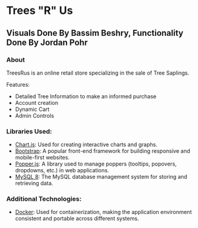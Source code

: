 # Trees "R" Us 
## Visuals Done By Bassim Beshry, Functionality Done By Jordan Pohr

### About

TreesRus is an online retail store specializing in the sale of Tree Saplings. 

Features:
- Detailed Tree Information to make an informed purchase
- Account creation
- Dynamic Cart
- Admin Controls


### Libraries Used:
- [Chart.js](https://www.chartjs.org/): Used for creating interactive charts and graphs.
- [Bootstrap](https://getbootstrap.com/): A popular front-end framework for building responsive and mobile-first websites.
- [Popper.js](https://popper.js.org/): A library used to manage poppers (tooltips, popovers, dropdowns, etc.) in web applications.
- [MySQL 8](https://dev.mysql.com/doc/refman/8.0/en/): The MySQL database management system for storing and retrieving data.

### Additional Technologies:
- [Docker](https://www.docker.com/): Used for containerization, making the application environment consistent and portable across different systems.
